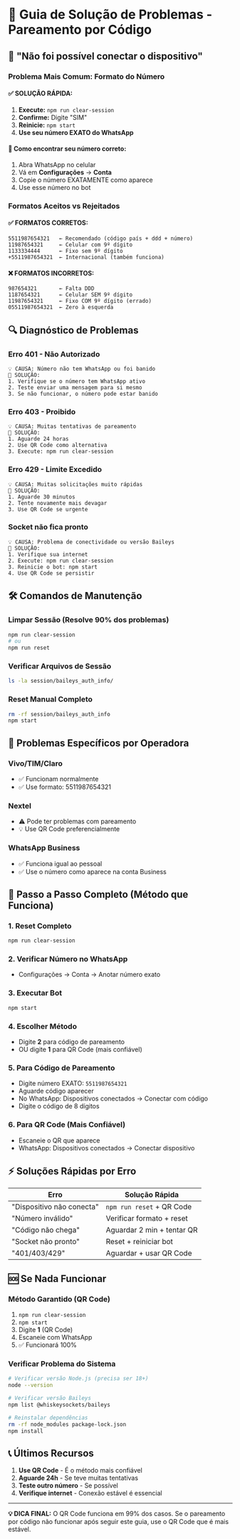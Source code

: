 # 🔧 Guia de Solução de Problemas - Pareamento por Código

## 🚨 "Não foi possível conectar o dispositivo"

### Problema Mais Comum: Formato do Número

#### ✅ **SOLUÇÃO RÁPIDA:**
1. **Execute:** `npm run clear-session`
2. **Confirme:** Digite "SIM"
3. **Reinicie:** `npm start`
4. **Use seu número EXATO do WhatsApp**

#### 📱 **Como encontrar seu número correto:**
1. Abra WhatsApp no celular
2. Vá em **Configurações** → **Conta**
3. Copie o número EXATAMENTE como aparece
4. Use esse número no bot

### Formatos Aceitos vs Rejeitados

#### ✅ **FORMATOS CORRETOS:**
```
5511987654321   ← Recomendado (código país + ddd + número)
11987654321     ← Celular com 9º dígito
1133334444      ← Fixo sem 9º dígito
+5511987654321  ← Internacional (também funciona)
```

#### ❌ **FORMATOS INCORRETOS:**
```
987654321       ← Falta DDD
1187654321      ← Celular SEM 9º dígito
11987654321     ← Fixo COM 9º dígito (errado)
05511987654321  ← Zero à esquerda
```

## 🔍 Diagnóstico de Problemas

### Erro 401 - Não Autorizado
```
💡 CAUSA: Número não tem WhatsApp ou foi banido
🔧 SOLUÇÃO:
1. Verifique se o número tem WhatsApp ativo
2. Teste enviar uma mensagem para si mesmo
3. Se não funcionar, o número pode estar banido
```

### Erro 403 - Proibido
```
💡 CAUSA: Muitas tentativas de pareamento
🔧 SOLUÇÃO:
1. Aguarde 24 horas
2. Use QR Code como alternativa
3. Execute: npm run clear-session
```

### Erro 429 - Limite Excedido
```
💡 CAUSA: Muitas solicitações muito rápidas
🔧 SOLUÇÃO:
1. Aguarde 30 minutos
2. Tente novamente mais devagar
3. Use QR Code se urgente
```

### Socket não fica pronto
```
💡 CAUSA: Problema de conectividade ou versão Baileys
🔧 SOLUÇÃO:
1. Verifique sua internet
2. Execute: npm run clear-session
3. Reinicie o bot: npm start
4. Use QR Code se persistir
```

## 🛠️ Comandos de Manutenção

### Limpar Sessão (Resolve 90% dos problemas)
```bash
npm run clear-session
# ou
npm run reset
```

### Verificar Arquivos de Sessão
```bash
ls -la session/baileys_auth_info/
```

### Reset Manual Completo
```bash
rm -rf session/baileys_auth_info
npm start
```

## 📱 Problemas Específicos por Operadora

### Vivo/TIM/Claro
- ✅ Funcionam normalmente
- ✅ Use formato: 5511987654321

### Nextel
- ⚠️  Pode ter problemas com pareamento
- 💡 Use QR Code preferencialmente

### WhatsApp Business
- ✅ Funciona igual ao pessoal
- ✅ Use o número como aparece na conta Business

## 🎯 Passo a Passo Completo (Método que Funciona)

### 1. Reset Completo
```bash
npm run clear-session
```

### 2. Verificar Número no WhatsApp
- Configurações → Conta → Anotar número exato

### 3. Executar Bot
```bash
npm start
```

### 4. Escolher Método
- Digite **2** para código de pareamento
- OU digite **1** para QR Code (mais confiável)

### 5. Para Código de Pareamento
- Digite número EXATO: `5511987654321`
- Aguarde código aparecer
- No WhatsApp: Dispositivos conectados → Conectar com código
- Digite o código de 8 dígitos

### 6. Para QR Code (Mais Confiável)
- Escaneie o QR que aparece
- WhatsApp: Dispositivos conectados → Conectar dispositivo

## ⚡ Soluções Rápidas por Erro

| Erro | Solução Rápida |
|------|----------------|
| "Dispositivo não conecta" | `npm run reset` + QR Code |
| "Número inválido" | Verificar formato + reset |
| "Código não chega" | Aguardar 2 min + tentar QR |
| "Socket não pronto" | Reset + reiniciar bot |
| "401/403/429" | Aguardar + usar QR Code |

## 🆘 Se Nada Funcionar

### Método Garantido (QR Code)
1. `npm run clear-session`
2. `npm start`
3. Digite **1** (QR Code)
4. Escaneie com WhatsApp
5. ✅ Funcionará 100%

### Verificar Problema do Sistema
```bash
# Verificar versão Node.js (precisa ser 18+)
node --version

# Verificar versão Baileys
npm list @whiskeysockets/baileys

# Reinstalar dependências
rm -rf node_modules package-lock.json
npm install
```

## 📞 Últimos Recursos

1. **Use QR Code** - É o método mais confiável
2. **Aguarde 24h** - Se teve muitas tentativas
3. **Teste outro número** - Se possível
4. **Verifique internet** - Conexão estável é essencial

---

**💡 DICA FINAL:** O QR Code funciona em 99% dos casos. Se o pareamento por código não funcionar após seguir este guia, use o QR Code que é mais estável.